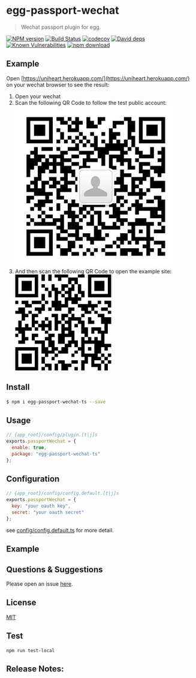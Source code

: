 # egg-passport-wechat

> Wechat passport plugin for egg.

[![NPM version][npm-image]][npm-url]
[![Build Status](https://travis-ci.com/Jeff-Tian/egg-passport-wechat.svg?branch=master)](https://travis-ci.com/Jeff-Tian/egg-passport-wechat)
[![codecov](https://codecov.io/gh/Jeff-Tian/egg-passport-wechat/branch/master/graph/badge.svg)](https://codecov.io/gh/Jeff-Tian/egg-passport-wechat)
[![David deps][david-image]][david-url]
[![Known Vulnerabilities][snyk-image]][snyk-url]
[![npm download][download-image]][download-url]

[npm-image]: https://img.shields.io/npm/v/egg-passport-wechat-ts.svg?style=flat-square
[npm-url]: https://npmjs.org/package/egg-passport-wechat-ts
[david-image]: https://img.shields.io/david/jeff-tian/egg-passport-wechat.svg?style=flat-square
[david-url]: https://david-dm.org/jeff-tian/egg-passport-wechat
[snyk-image]: https://snyk.io/test/npm/egg-passport-wechat-ts/badge.svg?style=flat-square
[snyk-url]: https://snyk.io/test/npm/egg-passport-wechat-ts
[download-image]: https://img.shields.io/npm/dm/egg-passport-wechat-ts.svg?style=flat-square
[download-url]: https://npmjs.org/package/egg-passport-wechat-ts

<!--
Description here.
-->

## Example

Open [https://uniheart.herokuapp.com/](https://uniheart.herokuapp.com/) on your wechat browser to see the result:

1. Open your wechat
2. Scan the following QR Code to follow the test public account: 
![](./images/public-test-account.jpeg)
3. And then scan the following QR Code to open the example site: 
![](./images/uniheart.png)

## Install

```bash
$ npm i egg-passport-wechat-ts --save
```

## Usage

```js
// {app_root}/config/plugin.[t|j]s
exports.passportWechat = {
  enable: true,
  package: "egg-passport-wechat-ts"
};
```

## Configuration

```js
// {app_root}/config/config.default.[t|j]s
exports.passportWechat = {
  key: "your oauth key",
  secret: "your oauth secret"
};
```

see [config/config.default.ts](config/config.default.ts) for more detail.

## Example

<!-- example here -->

## Questions & Suggestions

Please open an issue [here](https://github.com/eggjs/egg/issues).

## License

[MIT](LICENSE)

## Test

```shell
npm run test-local
```

## Release Notes:
